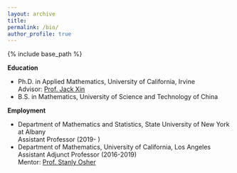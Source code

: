 ```yaml
---
layout: archive
title: 
permalink: /bio/
author_profile: true
---
```

{% include base_path %}

**Education**
 - Ph.D. in Applied Mathematics, University of California, Irvine \
   Advisor: [Prof. Jack Xin](https://www.math.uci.edu/~jxin/)
 - B.S. in Mathematics, University of Science and Technology of China 

**Employment**
 - Department of Mathematics and Statistics, State University of New York at Albany\
   Assistant Professor (2019- )
 - Department of Mathematics, University of California, Los Angeles\
   Assistant Adjunct Professor (2016-2019)  \
   Mentor: [Prof. Stanly Osher](https://www.math.ucla.edu/~sjo/)


